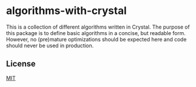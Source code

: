 # algorithms-with-crystal

This is a collection of different algorithms written in Crystal. The purpose of this package is to define basic algorithms in a concise, but readable form. However, no (pre)mature optimizations should be expected here and code should never be used in production.

## License

[MIT](LICENSE)
